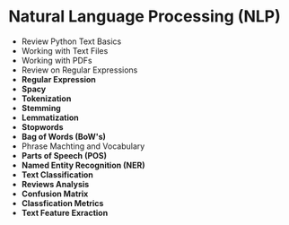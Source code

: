 # Natural Language Processing (NLP)
 - Review Python Text Basics
 - Working with Text Files
 - Working with PDFs
 - Review on Regular Expressions
 - <b>Regular Expression</b>
 - <b>Spacy</b>
 - <b>Tokenization</b>
 - <b>Stemming</b>
 - <b>Lemmatization</b>
 - <b>Stopwords</b>
 - <b>Bag of Words (BoW's)</b>
 - Phrase Machting and Vocabulary
 - <b>Parts of Speech (POS)</b>
 - <b>Named Entity Recognition (NER)</b>
 - **<b>Text Classification</b>**
 - **Reviews Analysis**
 - **Confusion Matrix**
 - **Classfication Metrics**
 - **Text Feature Exraction**

